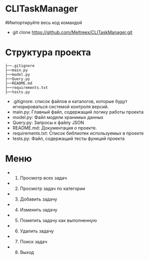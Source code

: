 # CLITaskManager

#Импортируйте весь код командой 
- git clone  https://github.com/Meltreex/CLITaskManager.git

# Структура проекта 
```
├──.gitignore
├──main.py
├──model.py
├──Query.py
├──README.md
├──requirements.txt
├──tests.py
```


- .gitignore: список файлов и каталогов, которые будут игнорироваться системой контроля версий.
- main.py: Главный файл, содержащий логику работы проекта
- model.py: Файл модели хранимых данных
- Query.py: Запросы к файлу JSON
- README.md: Документация о проекте.
- requirements.txt: Список библиотек используемых в проекте
- tests.py: Файл, содержащий тесты функций проекта


# Меню 

- 1. Просмотр всех задач
- 2. Просмотр задач по категории
- 3. Добавить задачу
- 4. Изменить задачу
- 5. Пометить задачу как выполненную
- 6. Удалить задачу
- 7. Поиск задач
- 8. Выход
